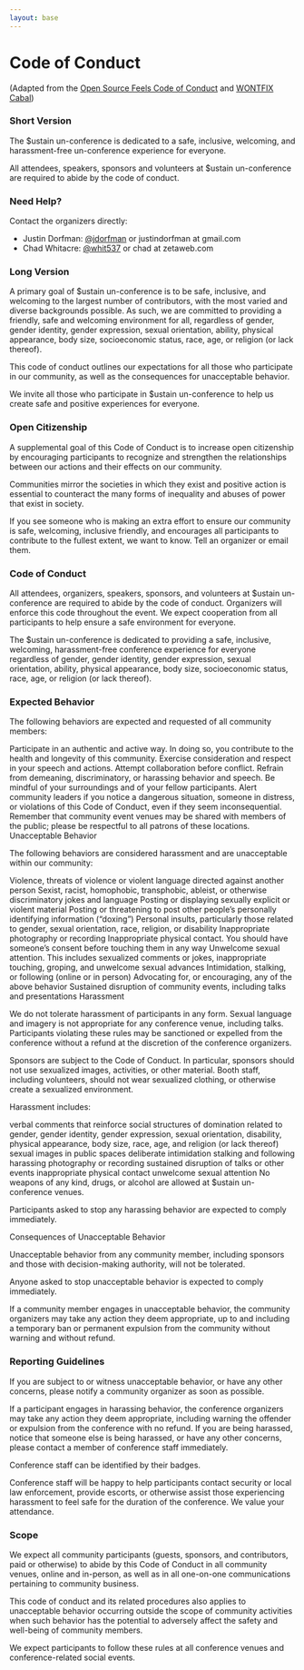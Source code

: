 ```yaml
---
layout: base
---
```

# Code of Conduct

(Adapted from the [Open Source Feels Code of Conduct](http://www.osfeels.com/conduct/) and [WONTFIX Cabal](https://maintainerati.org/code-of-conduct/))

### Short Version
The $ustain un-conference is dedicated to a safe, inclusive, welcoming, and harassment-free un-conference experience for everyone.

All attendees, speakers, sponsors and volunteers at $ustain un-conference are required to abide by the code of conduct.

### Need Help?
Contact the organizers directly:
* Justin Dorfman: [@jdorfman](https://twitter.com/jdorfman) or justindorfman at gmail.com
* Chad Whitacre: [@whit537](https://twitter.com/whit537) or chad at zetaweb.com

### Long Version

A primary goal of $ustain un-conference is to be safe, inclusive, and welcoming to the largest number of contributors, with the most varied and diverse backgrounds possible. As such, we are committed to providing a friendly, safe and welcoming environment for all, regardless of gender, gender identity, gender expression, sexual orientation, ability, physical appearance, body size, socioeconomic status, race, age, or religion (or lack thereof).

This code of conduct outlines our expectations for all those who participate in our community, as well as the consequences for unacceptable behavior.

We invite all those who participate in $ustain un-conference to help us create safe and positive experiences for everyone.

### Open Citizenship
A supplemental goal of this Code of Conduct is to increase open citizenship by encouraging participants to recognize and strengthen the relationships between our actions and their effects on our community.

Communities mirror the societies in which they exist and positive action is essential to counteract the many forms of inequality and abuses of power that exist in society.

If you see someone who is making an extra effort to ensure our community is safe, welcoming, inclusive friendly, and encourages all participants to contribute to the fullest extent, we want to know. Tell an organizer or email them.

### Code of Conduct
All attendees, organizers, speakers, sponsors, and volunteers at $ustain un-conference are required to abide by the code of conduct. Organizers will enforce this code throughout the event. We expect cooperation from all participants to help ensure a safe environment for everyone.

The $ustain un-conference is dedicated to providing a safe, inclusive, welcoming, harassment-free conference experience for everyone regardless of gender, gender identity, gender expression, sexual orientation, ability, physical appearance, body size, socioeconomic status, race, age, or religion (or lack thereof).

### Expected Behavior

The following behaviors are expected and requested of all community members:

Participate in an authentic and active way. In doing so, you contribute to the health and longevity of this community.
Exercise consideration and respect in your speech and actions.
Attempt collaboration before conflict.
Refrain from demeaning, discriminatory, or harassing behavior and speech.
Be mindful of your surroundings and of your fellow participants. Alert community leaders if you notice a dangerous situation, someone in distress, or violations of this Code of Conduct, even if they seem inconsequential.
Remember that community event venues may be shared with members of the public; please be respectful to all patrons of these locations.
Unacceptable Behavior

The following behaviors are considered harassment and are unacceptable within our community:

Violence, threats of violence or violent language directed against another person
Sexist, racist, homophobic, transphobic, ableist, or otherwise discriminatory jokes and language
Posting or displaying sexually explicit or violent material
Posting or threatening to post other people’s personally identifying information (“doxing”)
Personal insults, particularly those related to gender, sexual orientation, race, religion, or disability
Inappropriate photography or recording
Inappropriate physical contact. You should have someone’s consent before touching them in any way
Unwelcome sexual attention. This includes sexualized comments or jokes, inappropriate touching, groping, and unwelcome sexual advances
Intimidation, stalking, or following (online or in person)
Advocating for, or encouraging, any of the above behavior
Sustained disruption of community events, including talks and presentations
Harassment

We do not tolerate harassment of participants in any form. Sexual language and imagery is not appropriate for any conference venue, including talks. Participants violating these rules may be sanctioned or expelled from the conference without a refund at the discretion of the conference organizers.

Sponsors are subject to the Code of Conduct. In particular, sponsors should not use sexualized images, activities, or other material. Booth staff, including volunteers, should not wear sexualized clothing, or otherwise create a sexualized environment.

Harassment includes:

verbal comments that reinforce social structures of domination related to gender, gender identity, gender expression, sexual orientation, disability, physical appearance, body size, race, age, and religion (or lack thereof)
sexual images in public spaces
deliberate intimidation
stalking and following
harassing photography or recording
sustained disruption of talks or other events
inappropriate physical contact
unwelcome sexual attention
No weapons of any kind, drugs, or alcohol are allowed at $ustain un-conference venues.

Participants asked to stop any harassing behavior are expected to comply immediately.

Consequences of Unacceptable Behavior

Unacceptable behavior from any community member, including sponsors and those with decision-making authority, will not be tolerated.

Anyone asked to stop unacceptable behavior is expected to comply immediately.

If a community member engages in unacceptable behavior, the community organizers may take any action they deem appropriate, up to and including a temporary ban or permanent expulsion from the community without warning and without refund.

### Reporting Guidelines

If you are subject to or witness unacceptable behavior, or have any other concerns, please notify a community organizer as soon as possible.

If a participant engages in harassing behavior, the conference organizers may take any action they deem appropriate, including warning the offender or expulsion from the conference with no refund. If you are being harassed, notice that someone else is being harassed, or have any other concerns, please contact a member of conference staff immediately.

Conference staff can be identified by their badges.

Conference staff will be happy to help participants contact security or local law enforcement, provide escorts, or otherwise assist those experiencing harassment to feel safe for the duration of the conference. We value your attendance.

### Scope

We expect all community participants (guests, sponsors, and contributors, paid or otherwise) to abide by this Code of Conduct in all community venues, online and in-person, as well as in all one-on-one communications pertaining to community business.

This code of conduct and its related procedures also applies to unacceptable behavior occurring outside the scope of community activities when such behavior has the potential to adversely affect the safety and well-being of community members.

We expect participants to follow these rules at all conference venues and conference-related social events.
